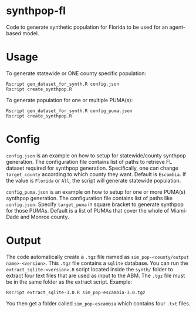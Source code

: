 # synthpop-fl
Code to generate synthetic population for Florida to be used for an agent-based model.

# Usage
To generate statewide or ONE county specific population:
```
Rscript gen_dataset_for_synth.R config.json
Rscript create_synthpop.R
```

To generate population for one or multiple PUMA(s):
```
Rscript gen_dataset_for_synth.R config_puma.json
Rscript create_synthpop.R
```

# Config
`config.json` is an example on how to setup for statewide/county synthpop generation. The configuration file contains list of paths to retrieve FL dataset required for synthpop generation. Specifically, one can change `target_county` according to which county they want. Default is `Escambia`. If the value is `Florida` or `All`, the script will generate statewide population.

`config_puma.json` is an example on how to setup for one or more PUMA(s) synthpop generation. The configuration file contains list of paths like `config.json`. Specify `target_puma` in square bracket to generate synthpop for those PUMAs. Default is a list of PUMAs that cover the whole of Miami-Dade and Monroe county.

# Output
The code automatically create a `.tgz` file named as `sim_pop-<county/output name>-<version>`. This `.tgz` file contains a `sqlite` database. You can run the `extract_sqlite-<version>.R` script located inside the `synth/` folder to extract four text files that are used as input to the ABM. The `.tgz` file must be in the same folder as the extract script. Example:
```
Rscript extract_sqlite-3.0.R sim_pop-escambia-3.0.tgz
```
You then get a folder called `sim_pop-escambia` which contains four `.txt` files.